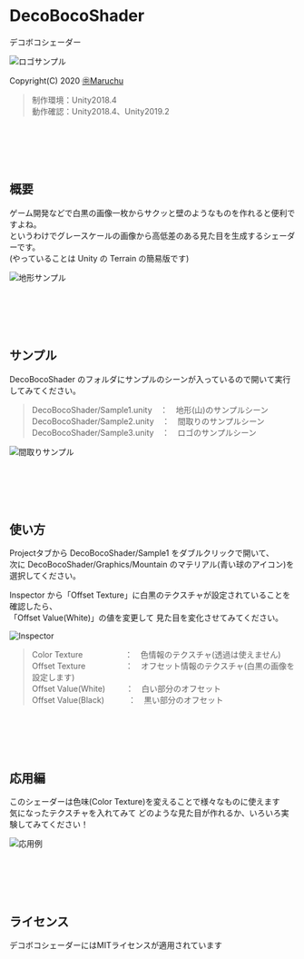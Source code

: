﻿# DecoBocoShader
デコボコシェーダー<br>

<img src="http://many.chu.jp/Unity/DecoBocoShader/d/Sample3.gif" alt="ロゴサンプル">

Copyright(C) 2020 [㊥Maruchu](https://twitter.com/Maruchu "㊥Maruchu")

> 制作環境：Unity2018.4<br>
> 動作確認：Unity2018.4、Unity2019.2<br>


<br><br><br><br>
## 概要

ゲーム開発などで白黒の画像一枚からサクッと壁のようなものを作れると便利ですよね。<br>
というわけでグレースケールの画像から高低差のある見た目を生成するシェーダーです。<br>
(やっていることは Unity の Terrain の簡易版です)

<img src="http://many.chu.jp/Unity/DecoBocoShader/d/Sample1.gif" alt="地形サンプル">


<br><br><br><br>
## サンプル

DecoBocoShader のフォルダにサンプルのシーンが入っているので開いて実行してみてください。

> DecoBocoShader/Sample1.unity　：　地形(山)のサンプルシーン<br>
> DecoBocoShader/Sample2.unity　：　間取りのサンプルシーン<br>
> DecoBocoShader/Sample3.unity　：　ロゴのサンプルシーン

<img src="http://many.chu.jp/Unity/DecoBocoShader/d/Sample2.gif" alt="間取りサンプル">


<br><br><br><br>
## 使い方

Projectタブから DecoBocoShader/Sample1 をダブルクリックで開いて、<br>
次に DecoBocoShader/Graphics/Mountain のマテリアル(青い球のアイコン)を選択してください。

Inspector から「Offset Texture」に白黒のテクスチャが設定されていることを確認したら、<br>
「Offset Value(White)」の値を変更して 見た目を変化させてみてください。

<img src="http://many.chu.jp/Unity/DecoBocoShader/d/Inspector1.png" alt="Inspector">

> Color Texture 　　　　　：　色情報のテクスチャ(透過は使えません)<br>
> Offset Texture　　　　　：　オフセット情報のテクスチャ(白黒の画像を設定します)<br>
> Offset Value(White)　 　 ：　白い部分のオフセット<br>
> Offset Value(Black)　　　：　黒い部分のオフセット


<br><br><br><br>
## 応用編

このシェーダーは色味(Color Texture)を変えることで様々なものに使えます<br>
気になったテクスチャを入れてみて どのような見た目が作れるか、いろいろ実験してみてください！

<img src="http://many.chu.jp/Unity/DecoBocoShader/d/Variation1.png" alt="応用例">


<br><br><br><br>
## ライセンス
デコボコシェーダーにはMITライセンスが適用されています<br>

